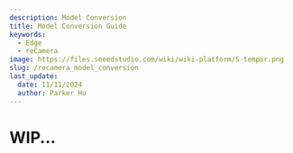 ```yaml
---
description: Model Conversion
title: Model Conversion Guide
keywords:
  - Edge
  - reCamera
image: https://files.seeedstudio.com/wiki/wiki-platform/S-tempor.png
slug: /recamera_model_conversion
last_update:
  date: 11/11/2024
  author: Parker Hu
---
```

# WIP...